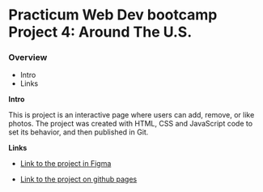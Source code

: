 # Practicum Web Dev bootcamp Project 4: Around The U.S.

### Overview

* Intro
* Links

**Intro**

This is project is an interactive page where users can add, remove, or like photos. The project was created with HTML, CSS and JavaScript code to set its behavior, and then published in Git.

**Links**

* [Link to the project in Figma](https://www.figma.com/file/SurN1jaeEQIhuZEDMhmWWf/Sprint-4-Around-The-U.S.-desktop-mobile?node-id=0%3A1)

* [Link to the project on github pages](https://merrx3.github.io/web_project_4/)

